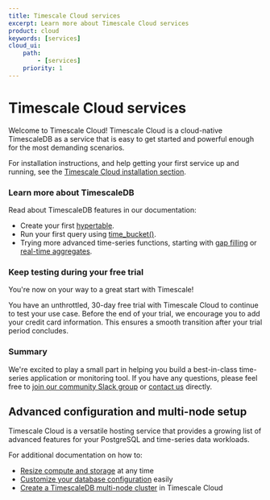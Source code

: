 ```yaml
---
title: Timescale Cloud services
excerpt: Learn more about Timescale Cloud services
product: cloud
keywords: [services]
cloud_ui:
    path:
        - [services]
    priority: 1
---
```


# Timescale Cloud services

Welcome to Timescale Cloud! Timescale Cloud is a cloud-native TimescaleDB as a
service that is easy to get started and powerful enough for the most demanding
scenarios.

For installation instructions, and help getting your first service up and
running, see the [Timescale Cloud installation section][cloud-install].

### Learn more about TimescaleDB

Read about TimescaleDB features in our documentation:

*   Create your first [hypertable][hypertable-info].
*   Run your first query using [time_bucket()][time-bucket-info].
*   Trying more advanced time-series functions, starting with
    [gap filling][gap-filling-info] or [real-time aggregates][aggregates-info].

### Keep testing during your free trial

You're now on your way to a great start with Timescale!

You have an unthrottled, 30-day free trial with Timescale Cloud to
continue to test your use case. Before the end of your trial, we encourage you
to add your credit card information. This ensures a smooth transition after
your trial period concludes.

### Summary

We're excited to play a small part in helping you build a best-in-class
time-series application or monitoring tool. If you have any questions, please
feel free to [join our community Slack group][slack-info]
or [contact us][contact-timescale] directly.

## Advanced configuration and multi-node setup

Timescale Cloud is a versatile hosting service that provides a growing list of
advanced features for your PostgreSQL and time-series data workloads.

For additional documentation on how to:

*   [Resize compute and storage][resize] at any time
*   [Customize your database configuration][configuration] easily
*   [Create a TimescaleDB multi-node cluster][multi-node] in Timescale Cloud

[aggregates-info]: /getting-started/:currentVersion:/create-cagg
[cloud-install]: /install/:currentVersion:/installation-cloud/
[configuration]: /cloud/:currentVersion:/service-operations/database-parameters/customize-configuration/
[contact-timescale]: https://www.timescale.com/contact
[gap-filling-info]: /timescaledb/:currentVersion:/how-to-guides/query-data/advanced-analytic-queries#gap-filling
[hypertable-info]: /timescaledb/:currentVersion:/how-to-guides/hypertables
[multi-node]: /cloud/:currentVersion:/cloud-multi-node/
[resize]: /cloud/:currentVersion:/scaling-a-service/
[slack-info]: https://slack-login.timescale.com
[time-bucket-info]: /timescaledb/:currentVersion:/how-to-guides/query-data/advanced-analytic-queries#time-bucket
